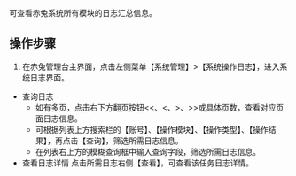 可查看赤兔系统所有模块的日志汇总信息。 
## 操作步骤
1. 在赤兔管理台主界面，点击左侧菜单【系统管理】>【系统操作日志】，进入系统日志界面。
 - 查询日志
    - 如有多页，点击右下方翻页按钮<<、<、>、>>或具体页数，查看对应页面日志信息。
    - 可根据列表上方搜索栏的【账号】、【操作模块】、【操作类型】、【操作结果】，再点击【查询】，筛选所需日志信息。
    - 在列表右上方的模糊查询框中输入查询字段，筛选所需日志信息。
 - 查看日志详情 点击所需日志右侧【查看】，可查看该任务日志详情。
